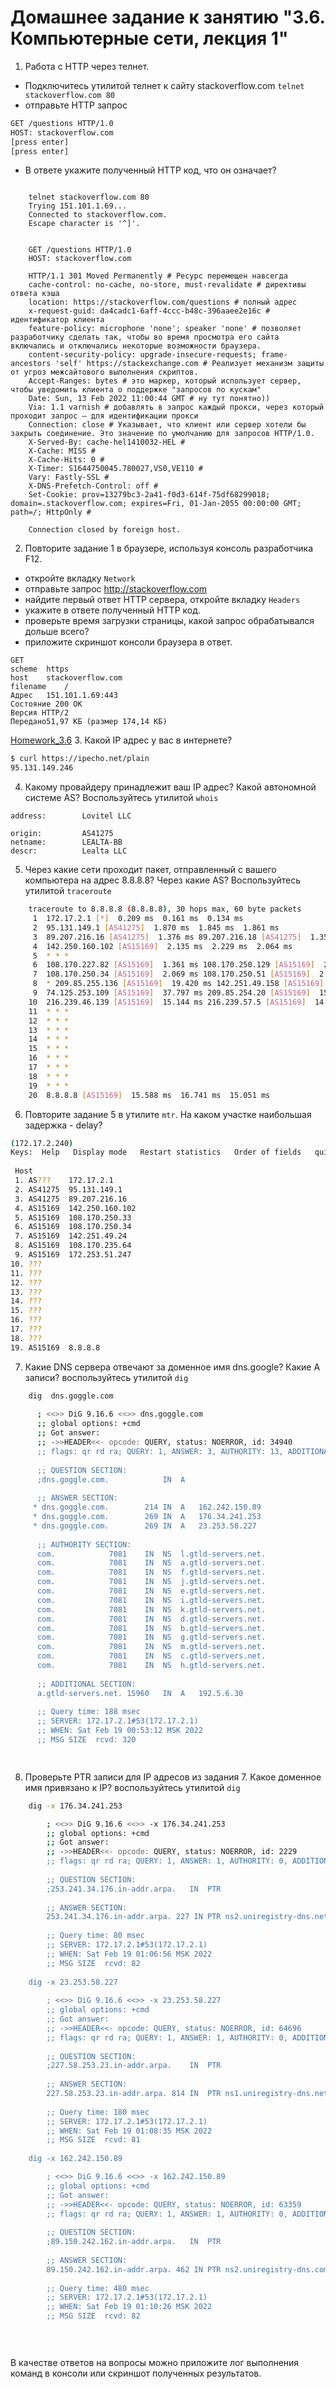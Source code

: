 # Домашнее задание к занятию "3.6. Компьютерные сети, лекция 1"

1. Работа c HTTP через телнет.
- Подключитесь утилитой телнет к сайту stackoverflow.com
`telnet stackoverflow.com 80`
- отправьте HTTP запрос
```bash
GET /questions HTTP/1.0
HOST: stackoverflow.com
[press enter]
[press enter]
```
- В ответе укажите полученный HTTP код, что он означает?
```shell

    telnet stackoverflow.com 80
    Trying 151.101.1.69...
    Connected to stackoverflow.com.
    Escape character is '^]'.
    
    
    GET /questions HTTP/1.0
    HOST: stackoverflow.com
    
    HTTP/1.1 301 Moved Permanently # Ресурс перемещен навсегда
    cache-control: no-cache, no-store, must-revalidate # директивы ответа кэша
    location: https://stackoverflow.com/questions # полный адрес 
    x-request-guid: da4cadc1-6aff-4ccc-b48c-396aaee2e16c # идентификатор клиента 
    feature-policy: microphone 'none'; speaker 'none' # позволяет разработчику сделать так, чтобы во время просмотра его сайта включались и отключались некоторые возможности браузера.
    content-security-policy: upgrade-insecure-requests; frame-ancestors 'self' https://stackexchange.com # Реализует механизм защиты от угроз межсайтового выполнения скриптов.
    Accept-Ranges: bytes # это маркер, который использует сервер, чтобы уведомить клиента о поддержке "запросов по кускам"
    Date: Sun, 13 Feb 2022 11:00:44 GMT # ну тут понятно))
    Via: 1.1 varnish # добавлять в запрос каждый прокси, через который проходит запрос — для идентификации прокси
    Connection: close # Указывает, что клиент или сервер хотели бы закрыть соединение. Это значение по умолчанию для запросов HTTP/1.0.
    X-Served-By: cache-hel1410032-HEL #
    X-Cache: MISS #
    X-Cache-Hits: 0 #
    X-Timer: S1644750045.780027,VS0,VE110 #
    Vary: Fastly-SSL #
    X-DNS-Prefetch-Control: off #
    Set-Cookie: prov=13279bc3-2a41-f0d3-614f-75df68299018; domain=.stackoverflow.com; expires=Fri, 01-Jan-2055 00:00:00 GMT; path=/; HttpOnly #
    
    Connection closed by foreign host.

```
2. Повторите задание 1 в браузере, используя консоль разработчика F12.
- откройте вкладку `Network`
- отправьте запрос http://stackoverflow.com
- найдите первый ответ HTTP сервера, откройте вкладку `Headers`
- укажите в ответе полученный HTTP код.
- проверьте время загрузки страницы, какой запрос обрабатывался дольше всего?
- приложите скриншот консоли браузера в ответ.
```shell
GET	
scheme	https
host	stackoverflow.com
filename	/
Адрес	151.101.1.69:443
Состояние 200 OK
Версия HTTP/2
Передано51,97 КБ (размер 174,14 КБ)
``` 
[Homework_3.6](https://drive.google.com/drive/folders/1L8qDKrHzsj7bi6EWvVZEvEUoXIWTe7OX)
3. Какой IP адрес у вас в интернете?
```bash
$ curl https://ipecho.net/plain
95.131.149.246
 ```
4. Какому провайдеру принадлежит ваш IP адрес? Какой автономной системе AS? Воспользуйтесь утилитой `whois`
```text
address:        Lovitel LLC

origin:         AS41275
netname:        LEALTA-BB
descr:          Lealta LLC

```
5. Через какие сети проходит пакет, отправленный с вашего компьютера на адрес 8.8.8.8? Через какие AS? Воспользуйтесь утилитой `traceroute`
````bash
    traceroute to 8.8.8.8 (8.8.8.8), 30 hops max, 60 byte packets
     1  172.17.2.1 [*]  0.209 ms  0.161 ms  0.134 ms
     2  95.131.149.1 [AS41275]  1.870 ms  1.845 ms  1.861 ms
     3  89.207.216.16 [AS41275]  1.376 ms 89.207.216.18 [AS41275]  1.351 ms  1.327 ms
     4  142.250.160.102 [AS15169]  2.135 ms  2.229 ms  2.064 ms
     5  * * *
     6  108.170.227.82 [AS15169]  1.361 ms 108.170.250.129 [AS15169]  2.469 ms 108.170.226.164 [AS15169]  1.629 ms
     7  108.170.250.34 [AS15169]  2.069 ms 108.170.250.51 [AS15169]  2.014 ms  1.977 ms
     8  * 209.85.255.136 [AS15169]  19.420 ms 142.251.49.158 [AS15169]  14.286 ms
     9  74.125.253.109 [AS15169]  37.797 ms 209.85.254.20 [AS15169]  15.312 ms 74.125.253.109 [AS15169]  36.330 ms
    10  216.239.46.139 [AS15169]  15.144 ms 216.239.57.5 [AS15169]  14.142 ms 72.14.236.73 [AS15169]  18.440 ms
    11  * * *
    12  * * *
    13  * * *
    14  * * *
    15  * * *
    16  * * *
    17  * * *
    18  * * *
    19  * * *
    20  8.8.8.8 [AS15169]  15.588 ms  16.741 ms  15.051 ms
````

6. Повторите задание 5 в утилите `mtr`. На каком участке наибольшая задержка - delay?
```bash
(172.17.2.240)                                                                           2022-02-19T00:45:13+0300
Keys:  Help   Display mode   Restart statistics   Order of fields   quit
                                                                            Packets               Pings
 Host                                                                     Loss%   Snt   Last   Avg  Best  Wrst StDev
 1. AS???    172.17.2.1                                                    0.0%     5    0.3   0.3   0.3   0.3   0.0
 2. AS41275  95.131.149.1                                                  0.0%     5    1.2   1.1   1.0   1.2   0.1
 3. AS41275  89.207.216.16                                                 0.0%     5    1.4   1.5   1.3   2.1   0.3
 4. AS15169  142.250.160.102                                               0.0%     5    2.2   2.2   2.2   2.3   0.1
 5. AS15169  108.170.250.33                                                0.0%     5    2.8   2.7   2.5   3.2   0.3
 6. AS15169  108.170.250.34                                                0.0%     5    2.3   2.4   2.3   2.4   0.1
 7. AS15169  142.251.49.24                                                 0.0%     5   14.0  14.2  14.0  14.3   0.1
 8. AS15169  108.170.235.64                                                0.0%     5   16.7  16.6  16.4  17.0   0.3
 9. AS15169  172.253.51.247                                                0.0%     4   17.5  17.3  16.7  17.7   0.4
10. ???
11. ???
12. ???
13. ???
14. ???
15. ???
16. ???
17. ???
18. ???
19. AS15169  8.8.8.8                                                       0.0%     4   13.8  14.3  13.8  15.7   0.9

```

7. Какие DNS сервера отвечают за доменное имя dns.google? Какие A записи? воспользуйтесь утилитой `dig`
  ```bash
      dig  dns.goggle.com
        
        ; <<>> DiG 9.16.6 <<>> dns.goggle.com
        ;; global options: +cmd
        ;; Got answer:
        ;; ->>HEADER<<- opcode: QUERY, status: NOERROR, id: 34940
        ;; flags: qr rd ra; QUERY: 1, ANSWER: 3, AUTHORITY: 13, ADDITIONAL: 1
        
        ;; QUESTION SECTION:
        ;dns.goggle.com.			IN	A
        
        ;; ANSWER SECTION:
       * dns.goggle.com.		214	IN	A	162.242.150.89
       * dns.goggle.com.		269	IN	A	176.34.241.253
       * dns.goggle.com.		269	IN	A	23.253.58.227
        
        ;; AUTHORITY SECTION:
        com.			7081	IN	NS	l.gtld-servers.net.
        com.			7081	IN	NS	a.gtld-servers.net.
        com.			7081	IN	NS	f.gtld-servers.net.
        com.			7081	IN	NS	j.gtld-servers.net.
        com.			7081	IN	NS	e.gtld-servers.net.
        com.			7081	IN	NS	i.gtld-servers.net.
        com.			7081	IN	NS	k.gtld-servers.net.
        com.			7081	IN	NS	d.gtld-servers.net.
        com.			7081	IN	NS	b.gtld-servers.net.
        com.			7081	IN	NS	g.gtld-servers.net.
        com.			7081	IN	NS	m.gtld-servers.net.
        com.			7081	IN	NS	c.gtld-servers.net.
        com.			7081	IN	NS	h.gtld-servers.net.
        
        ;; ADDITIONAL SECTION:
        a.gtld-servers.net.	15960	IN	A	192.5.6.30
        
        ;; Query time: 188 msec
        ;; SERVER: 172.17.2.1#53(172.17.2.1)
        ;; WHEN: Sat Feb 19 00:53:12 MSK 2022
        ;; MSG SIZE  rcvd: 320

   

   ```
8. Проверьте PTR записи для IP адресов из задания 7. Какое доменное имя привязано к IP? воспользуйтесь утилитой `dig`
```bash
    dig -x 176.34.241.253

        ; <<>> DiG 9.16.6 <<>> -x 176.34.241.253
        ;; global options: +cmd
        ;; Got answer:
        ;; ->>HEADER<<- opcode: QUERY, status: NOERROR, id: 2229
        ;; flags: qr rd ra; QUERY: 1, ANSWER: 1, AUTHORITY: 0, ADDITIONAL: 0
        
        ;; QUESTION SECTION:
        ;253.241.34.176.in-addr.arpa.	IN	PTR
        
        ;; ANSWER SECTION:
        253.241.34.176.in-addr.arpa. 227 IN	PTR	ns2.uniregistry-dns.net.
        
        ;; Query time: 80 msec
        ;; SERVER: 172.17.2.1#53(172.17.2.1)
        ;; WHEN: Sat Feb 19 01:06:56 MSK 2022
        ;; MSG SIZE  rcvd: 82
        
    dig -x 23.253.58.227
        
        ; <<>> DiG 9.16.6 <<>> -x 23.253.58.227
        ;; global options: +cmd
        ;; Got answer:
        ;; ->>HEADER<<- opcode: QUERY, status: NOERROR, id: 64696
        ;; flags: qr rd ra; QUERY: 1, ANSWER: 1, AUTHORITY: 0, ADDITIONAL: 0
        
        ;; QUESTION SECTION:
        ;227.58.253.23.in-addr.arpa.	IN	PTR
        
        ;; ANSWER SECTION:
        227.58.253.23.in-addr.arpa. 814	IN	PTR	ns1.uniregistry-dns.net.
        
        ;; Query time: 180 msec
        ;; SERVER: 172.17.2.1#53(172.17.2.1)
        ;; WHEN: Sat Feb 19 01:08:35 MSK 2022
        ;; MSG SIZE  rcvd: 81
        
    dig -x 162.242.150.89

        ; <<>> DiG 9.16.6 <<>> -x 162.242.150.89
        ;; global options: +cmd
        ;; Got answer:
        ;; ->>HEADER<<- opcode: QUERY, status: NOERROR, id: 63359
        ;; flags: qr rd ra; QUERY: 1, ANSWER: 1, AUTHORITY: 0, ADDITIONAL: 0
        
        ;; QUESTION SECTION:
        ;89.150.242.162.in-addr.arpa.	IN	PTR
        
        ;; ANSWER SECTION:
        89.150.242.162.in-addr.arpa. 462 IN	PTR	ns2.uniregistry-dns.com.
        
        ;; Query time: 480 msec
        ;; SERVER: 172.17.2.1#53(172.17.2.1)
        ;; WHEN: Sat Feb 19 01:10:26 MSK 2022
        ;; MSG SIZE  rcvd: 82
        

   
   ```
    
В качестве ответов на вопросы можно приложите лог выполнения команд в консоли или скриншот полученных результатов.
